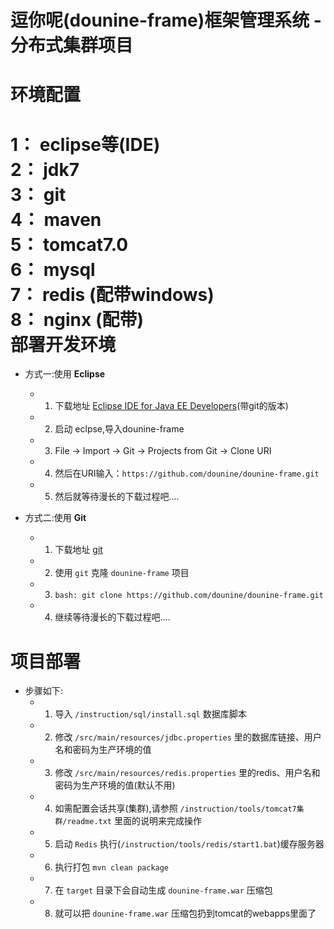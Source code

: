 逗你呢(dounine-frame)框架管理系统 - 分布式集群项目
====
环境配置
====

**1**： eclipse等(IDE)<br/>
**2**： jdk7<br/>
**3**： git<br/>
**4**： maven<br/>
**5**： tomcat7.0<br/>
**6**： mysql<br/>
**7**： redis (配带windows)<br/>
**8**： nginx (配带)<br/>
部署开发环境
===
* 方式一:使用 **Eclipse**
  * 1. 下载地址 [Eclipse IDE for Java EE Developers]( http://eclipse.org/downloads/ )(带git的版本)
  * 2. 启动 eclpse,导入dounine-frame
  * 3. File -> Import -> Git -> Projects from Git -> Clone URI
  * 4. 然后在URI输入：`https://github.com/dounine/dounine-frame.git`
  * 5. 然后就等待漫长的下载过程吧....

* 方式二:使用 **Git**
  * 1. 下载地址 [git]( http://msysgit.github.io/ )
  * 2. 使用 `git` 克隆 `dounine-frame` 项目
  * 3. `bash: git clone https://github.com/dounine/dounine-frame.git`
  * 4. 继续等待漫长的下载过程吧....

项目部署
===
* 步骤如下:
  * 1. 导入 `/instruction/sql/install.sql` 数据库脚本
  * 2. 修改 `/src/main/resources/jdbc.properties` 里的数据库链接、用户名和密码为生产环境的值
  * 3. 修改 `/src/main/resources/redis.properties` 里的redis、用户名和密码为生产环境的值(默认不用)
  * 4. 如需配置会话共享(集群),请参照 `/instruction/tools/tomcat7集群/readme.txt` 里面的说明来完成操作
  * 5. 启动 `Redis` 执行(`/instruction/tools/redis/start1.bat`)缓存服务器
  * 6. 执行打包 `mvn clean package`
  * 7. 在 `target` 目录下会自动生成 `dounine-frame.war` 压缩包
  * 8. 就可以把 `dounine-frame.war` 压缩包扔到tomcat的webapps里面了
